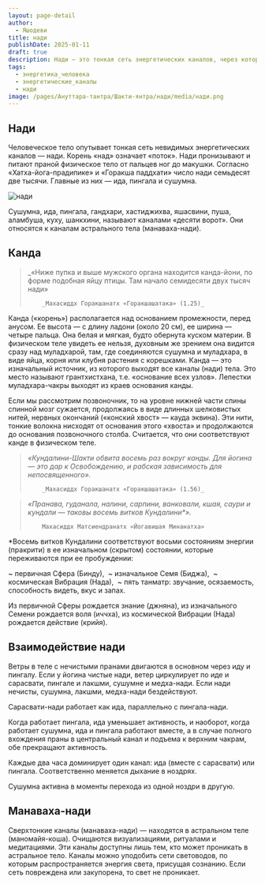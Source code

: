 ```yaml
---
layout: page-detail
author:
  - Яшодеви
title: нади
publishDate: 2025-01-11
draft: true
description: Нади — это тонкая сеть энергетических каналов, через которые циркулирует жизненная энергия (прана), наполняя и поддерживая энергетические тела человека.
tags:
  - энергетика_человека
  - энергетические_каналы
  - нади
image: /pages/Ануттара-тантра/Шакти-янтра/нади/media/нади.png
---
```

## Нади

Человеческое тело опутывает тонкая сеть невидимых энергетических каналов — нади. Корень «над» означает «поток». Нади пронизывают и питают праной физическое тело от пальцев ног до макушки. Согласно «Хатха-йога-прадипике» и «Горакша паддхати» число нади семьдесят две тысячи. Главные из них — ида, пингала и сушумна.

![нади](/pages/Ануттара-тантра/Шакти-янтра/нади/media/нади.png)

Сушумна, ида, пингала, гандхари, хастиджихва, яшасвини, пуша, аламбуша, куху, шанкхини, называют каналами «десяти ворот». Они относятся к каналам астрального тела (манаваха-нади).

## Канда 

> _«Ниже пупка и выше мужского органа находится канда-йони, по форме подобная яйцу птицы. Там начало семидесяти двух тысяч нади»
> 
>         _Махасиддх Горакшанатх «Горакшашатака» (1.25)_ 

Канда («корень») располагается над основанием промежности, перед анусом. Ее высота — с длину ладони (около 20 см), ее ширина — четыре пальца. Она белая и мягкая, будто обернута куском материи. В физическом теле увидеть ее нельзя, духовным же зрением она видится сразу над муладхарой, там, где соединяются сушумна и муладхара, в виде яйца, корня или клубня растения с корешками. Канда — это изначальный источник, из которого выходят все каналы (нади) тела. Это место называют грантхистхана, т.е. «основание всех узлов». Лепестки муладхара-чакры выходят из краев основания канды. 

Если мы рассмотрим позвоночник, то на уровне нижней части спины спинной мозг сужается, продолжаясь в виде длинных шелковистых нитей, нервных окончаний («конский хвост» — кауда эквина). Эти нити, тонкие волокна нисходят от основания этого «хвоста» и продолжаются до основания позвоночного столба. Считается, что они соответствуют канде в физическом теле. 

> _«Кундалини-Шакти обвита восемь раз вокруг канды. Для йогина — это дар к Освобождению, и рабская зависимость для непосвященного»._ 
> 
>         _Махасиддх Горакшанатх «Горакшашатака» (1.56)_ 


> _«Пранава, гуданала, налини, сарпини, ванковали, кшая, саури и кундали — таковы восемь витков Кундалини*»._
> 
>         Махасиддх Матсиендранатх «Йогавишая Минанатха»

*Восемь витков Кундалини соответствуют восьми состояниям энергии (пракрити) в ее изначальном (скрытом) состоянии, которые переживаются при ее пробуждении: 

~ первичная Сфера (Бинду), 
~ изначальное Семя (Биджа), 
~ космическая Вибрация (Нада), 
~ пять танматр: звучание, осязаемость, способность видеть, вкус и запах. 

Из первичной Сферы рождается знание (джняна), из изначального Семени рождается воля (иччха), из космической Вибрации (Нада) рождается действие (крийя).

## Взаимодействие нади 

Ветры в теле с нечистыми пранами двигаются в основном через иду и пингалу. Если у йогина чистые нади, ветер циркулирует по иде и сарасвати, пингале и лакшми, сушумне и медха-нади. Если нади нечисты, сушумна, лакшми, медха-нади бездействуют. 

Сарасвати-нади работает как ида, параллельно с пингала-нади. 

Когда работает пингала, ида уменьшает активность, и наоборот, когда работает сушумна, ида и пингала работают вместе, а в случае полного вхождения праны в центральный канал и подъема к верхним чакрам, обе прекращают активность. 

Каждые два часа доминирует один канал: ида (вместе с сарасвати) или пингала. Соответственно меняется дыхание в ноздрях. 

Сушумна активна в моменты перехода из одной ноздри в другую. 

## Манаваха-нади

Сверхтонкие каналы (манаваха-нади) — находятся в астральном теле (маномайя-коша). Очищаются визуализациями, ритуалами и медитациями. Эти каналы доступны лишь тем, кто может проникать в астральное тело. Каналы можно уподобить сети световодов, по которым распространяется энергия света, присущая сознанию. Если сеть повреждена или закупорена, то свет не проникает. 